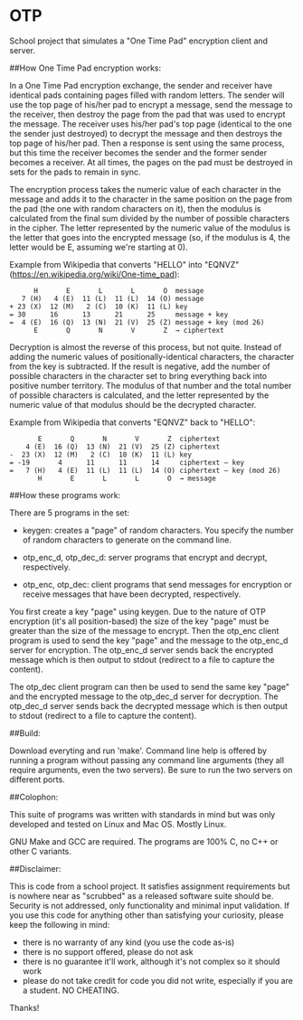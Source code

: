 # OTP
School project that simulates a "One Time Pad" encryption client and server.

##How One Time Pad encryption works:

In a One Time Pad encryption exchange, the sender and receiver have
identical pads containing pages filled with random letters. The sender
will use the top page of his/her pad to encrypt a message, send the
message to the receiver, then destroy the page from the pad that was used
to encrypt the message. The receiver uses his/her pad's top page
(identical to the one the sender just destroyed) to decrypt the message
and then destroys the top page of his/her pad. Then a response is sent
using the same process, but this time the receiver becomes the sender and
the former sender becomes a receiver. At all times, the pages on the pad
must be destroyed in sets for the pads to remain in sync.

The encryption process takes the numeric value of each character in the
message and adds it to the character in the same position on the
page from the pad (the one with random characters on it), then the modulus
is calculated from the final sum divided by the number of possible
characters in the cipher. The letter represented by the numeric value of
the modulus is the letter that goes into the encrypted message (so, if the
modulus is 4, the letter would be E, assuming we're starting at 0).

Example from Wikipedia that converts "HELLO" into "EQNVZ" 
(https://en.wikipedia.org/wiki/One-time_pad):

```
      H       E       L       L       O  message
   7 (H)   4 (E)  11 (L)  11 (L)  14 (O) message
+ 23 (X)  12 (M)   2 (C)  10 (K)  11 (L) key
= 30      16      13      21      25     message + key
=  4 (E)  16 (Q)  13 (N)  21 (V)  25 (Z) message + key (mod 26)
      E       Q       N       V       Z  → ciphertext
```

Decryption is almost the reverse of this process, but not quite. Instead
of adding the numeric values of positionally-identical characters, the
character from the key is subtracted. If the result is negative, add the
number of possible characters in the character set to bring everything
back into positive number territory. The modulus of that number and the
total number of possible characters is calculated, and the letter
represented by the numeric value of that modulus should be the decrypted
character.

Example from Wikipedia that converts "EQNVZ" back to "HELLO":

```
       E       Q       N       V       Z  ciphertext
    4 (E)  16 (Q)  13 (N)  21 (V)  25 (Z) ciphertext
-  23 (X)  12 (M)   2 (C)  10 (K)  11 (L) key
= -19       4      11      11      14     ciphertext – key
=   7 (H)   4 (E)  11 (L)  11 (L)  14 (O) ciphertext – key (mod 26)
       H       E       L       L       O  → message
```

##How these programs work:

There are 5 programs in the set:

- keygen: creates a "page" of random characters. You specify the number of
  random characters to generate on the command line.

- otp_enc_d, otp_dec_d: server programs that encrypt and decrypt,
  respectively.

- otp_enc, otp_dec: client programs that send messages for encryption or
  receive messages that have been decrypted, respectively.

You first create a key "page" using keygen. Due to the nature of OTP
encryption (it's all position-based) the size of the key "page" must be
greater than the size of the message to encrypt. Then the otp_enc client
program is used to send the key "page" and the message to the
otp_enc_d server for encryption. The otp_enc_d server sends back the
encrypted message which is then output to stdout (redirect to a file to
capture the content). 

The otp_dec client program can then be used to send
the same key "page" and the encrypted message to the otp_dec_d server for
decryption. The otp_dec_d server sends back the decrypted message which is
then output to stdout (redirect to a file to capture the content).

##Build:

Download everyting and run 'make'. Command line help is offered by running
a program without passing any command line arguments (they all require
arguments, even the two servers). Be sure to run the two servers on
different ports.

##Colophon:

This suite of programs was written with standards in mind but was only
developed and tested on Linux and Mac OS. Mostly Linux.

GNU Make and GCC are required. The programs are 100% C, no C++ or other C
variants.

##Disclaimer:

This is code from a school project. It satisfies assignment requirements
but is nowhere near as "scrubbed" as a released software suite should be.
Security is not addressed, only functionality and minimal input
validation. If you use this code for anything other than satisfying your
curiosity, please keep the following in mind:

- there is no warranty of any kind (you use the code as-is)
- there is no support offered, please do not ask
- there is no guarantee it'll work, although it's not complex so it should
  work
- please do not take credit for code you did not write, especially if you
  are a student. NO CHEATING.

Thanks!

